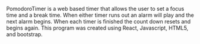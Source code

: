 PomodoroTimer is a web based timer that allows the user to set a focus time and a break time.
When either timer runs out an alarm will play and the next alarm begins.
When each timer is finished the count down resets and begins again.
This program was created using React, Javascript, HTML5, and bootstrap.
